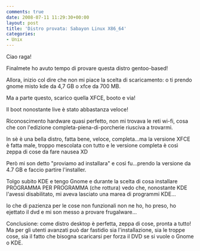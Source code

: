 ```yaml
---
comments: true
date: 2008-07-11 11:29:30+00:00
layout: post
title: 'Distro provata: Sabayon Linux X86_64'
categories:
- Unix
---
```


Ciao raga!

Finalmete ho avuto tempo di provare questa distro gentoo-based!

Allora, inizio col dire che non mi piace la scelta di scaricamento: o ti prendo gnome misto kde da 4,7 GB o xfce da 700 MB.

Ma a parte questo, scarico quella XFCE, booto e via!

Il boot nonostante live è stato abbastanza veloce!

Riconoscimento hardware quasi perfetto, non mi trovava le reti wi-fi, cosa che con l'edizione completa-piena-di-porcherie riusciva a trovarmi.

In sè è una bella distro, fatta bene, veloce, completa...ma la versione XFCE è fatta male, troppo mescolata con tutto e le versione completa è così zeppa di cose da fare nausea XD

Però mi son detto "proviamo ad installara" e così fu...prendo la versione da 4.7 GB e faccio partire l'installer.

Tolgo subito KDE e tengo Gnome e durante la scelta di cosa installare PROGRAMMA PER PROGRAMMA (che rottura) vedo che, nonostante KDE l'avessi disabilitato, mi aveva lasciato una marea di programmi KDE...

Io che di pazienza per le cose non funzionali non ne ho, ho preso, ho ejettato il dvd e mi son messo a provare frugalware...

Conclusione: come distro desktop è perfetta, zeppa di cose, pronta a tutto! Ma per gli utenti avanzati può dar fastidio sia l'installazione, sia le troppe cose, sia il fatto che bisogna scaricarsi per forza il DVD se si vuole o Gnome o KDE.
